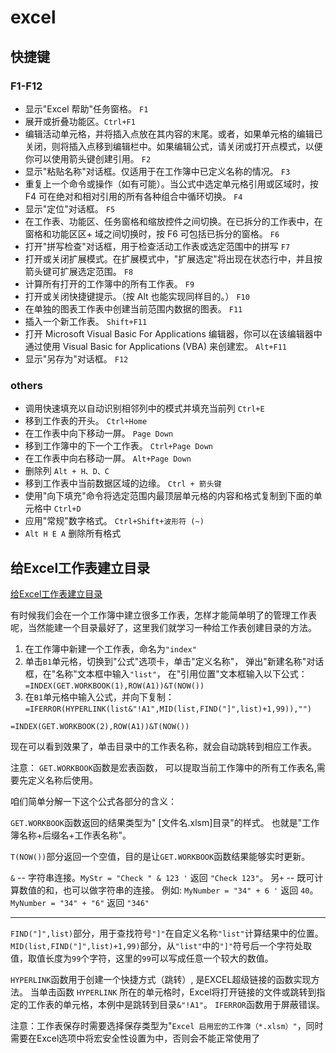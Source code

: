 # excel

## 快捷键

### F1-F12

+ 显示"Excel 帮助"任务窗格。 `F1`
+ 展开或折叠功能区。`Ctrl+F1`
+ 编辑活动单元格，并将插入点放在其内容的末尾。或者，如果单元格的编辑已关闭，则将插入点移到编辑栏中。如果编辑公式，请关闭或打开点模式，以便你可以使用箭头键创建引用。 `F2`
+ 显示"粘贴名称"对话框。仅适用于在工作簿中已定义名称的情况。 `F3`
+ 重复上一个命令或操作（如有可能）。当公式中选定单元格引用或区域时，按 F4 可在绝对和相对引用的所有各种组合中循环切换。 `F4`
+ 显示"定位"对话框。   `F5`
+ 在工作表、功能区、任务窗格和缩放控件之间切换。在已拆分的工作表中，在窗格和功能区区+ 域之间切换时，按 F6 可包括已拆分的窗格。   `F6`
+ 打开"拼写检查"对话框，用于检查活动工作表或选定范围中的拼写 `F7`
+ 打开或关闭扩展模式。在扩展模式中，"扩展选定"将出现在状态行中，并且按箭头键可扩展选定范围。 `F8`
+ 计算所有打开的工作簿中的所有工作表。   `F9`
+ 打开或关闭快捷键提示。（按 Alt 也能实现同样目的。）   `F10`
+ 在单独的图表工作表中创建当前范围内数据的图表。 `F11`
+ 插入一个新工作表。   `Shift+F11`
+ 打开 Microsoft Visual Basic For Applications 编辑器，你可以在该编辑器中通过使用 Visual Basic for Applications (VBA) 来创建宏。   `Alt+F11`
+ 显示"另存为"对话框。   `F12`

### others

+ 调用快速填充以自动识别相邻列中的模式并填充当前列 `Ctrl+E`
+ 移到工作表的开头。   `Ctrl+Home`
+ 在工作表中向下移动一屏。  `Page Down`
+ 移到工作簿中的下一个工作表。   `Ctrl+Page Down`
+ 在工作表中向右移动一屏。   `Alt+Page Down`
+ 删除列   `Alt + H、D、C`
+ 移到工作表中当前数据区域的边缘。   `Ctrl + 箭头键`
+ 使用"向下填充"命令将选定范围内最顶层单元格的内容和格式复制到下面的单元格中 `Ctrl+D`
+ 应用"常规"数字格式。   `Ctrl+Shift+波形符 (~)`
+ `Alt H E A` 删除所有格式

## 给Excel工作表建立目录

[给Excel工作表建立目录](http://www.excelhome.net/lesson/article/excel/1533.html)

有时候我们会在一个工作簿中建立很多工作表，怎样才能简单明了的管理工作表呢，当然能建一个目录最好了，这里我们就学习一种给工作表创建目录的方法。

1. 在工作簿中新建一个工作表，命名为`"index"`
2. 单击`B1`单元格，切换到"公式"选项卡，单击"定义名称"，
弹出"新建名称"对话框，在"名称"文本框中输入`"list"`，
在"引用位置"文本框输入以下公式：
`=INDEX(GET.WORKBOOK(1),ROW(A1))&T(NOW())`
3. 在`B1`单元格中输入公式，并向下复制：
`=IFERROR(HYPERLINK(list&"!A1",MID(list,FIND("]",list)+1,99)),"")`

`=INDEX(GET.WORKBOOK(2),ROW(A1))&T(NOW())`

现在可以看到效果了，单击目录中的工作表名称，就会自动跳转到相应工作表。

注意：
`GET.WORKBOOK`函数是宏表函数，
可以提取当前工作簿中的所有工作表名,需要先定义名称后使用。

咱们简单分解一下这个公式各部分的含义：

`GET.WORKBOOK`函数返回的结果类型为" [文件名.xlsm]目录"的样式。
也就是"工作簿名称+后缀名+工作表名称"。

`T(NOW())`部分返回一个空值，目的是让`GET.WORKBOOK`函数结果能够实时更新。

`&` -- 字符串连接。`MyStr = "Check " & 123 '` 返回 `"Check 123"`。
另`+` -- 既可计算数值的和，也可以做字符串的连接。
例如: `MyNumber = "34" + 6 '` 返回 `40`。
`MyNumber = "34" + "6"` 返回 `"346"`

******
`FIND("]",list)`部分，用于查找符号`"]"`在自定义名称`"list"`计算结果中的位置。
`MID(list,FIND("]",list)+1,99)`部分，从`"list"`中的`"]"`符号后一个字符处取值，取值长度为`99`个字符，这里的`99`可以写成任意一个较大的数值。

`HYPERLINK`函数用于创建一个快捷方式（跳转）, 是EXCEL超级链接的函数实现方法。
当单击函数 `HYPERLINK` 所在的单元格时，Excel将打开链接的文件或跳转到指定的工作表的单元格，本例中是跳转到目录`&"!A1"`。
`IFERROR`函数用于屏蔽错误。

注意：工作表保存时需要选择保存类型为"`Excel 启用宏的工作簿（*.xlsm）"`，同时需要在Excel选项中将宏安全性设置为中，否则会不能正常使用了
